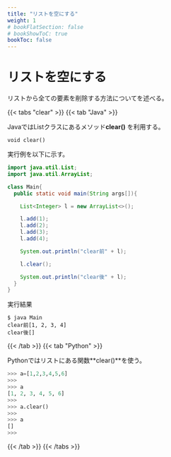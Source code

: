 ```yaml
---
title: "リストを空にする"
weight: 1
# bookFlatSection: false
# bookShowToC: true
bookToc: false
---
```


# リストを空にする

リストから全ての要素を削除する方法についてを述べる。  

{{< tabs "clear" >}}
{{< tab "Java" >}}

JavaではListクラスにあるメソッド**clear()** を利用する。  

`void clear()`  

実行例を以下に示す。

```java
import java.util.List;
import java.util.ArrayList;

class Main{
  public static void main(String args[]){

    List<Integer> l = new ArrayList<>();

    l.add(1);
    l.add(2);
    l.add(3);
    l.add(4);

    System.out.println("clear前" + l);

    l.clear();

    System.out.println("clear後" + l);
  }
}
```

実行結果

```
$ java Main
clear前[1, 2, 3, 4]
clear後[]
```

{{< /tab >}}
{{< tab "Python" >}}

Pythonではリストにある関数**clear()**を使う。

```python
>>> a=[1,2,3,4,5,6]
>>> 
>>> a
[1, 2, 3, 4, 5, 6]
>>> 
>>> a.clear()
>>> 
>>> a
[]
>>> 
```

{{< /tab >}}
{{< /tabs >}}




